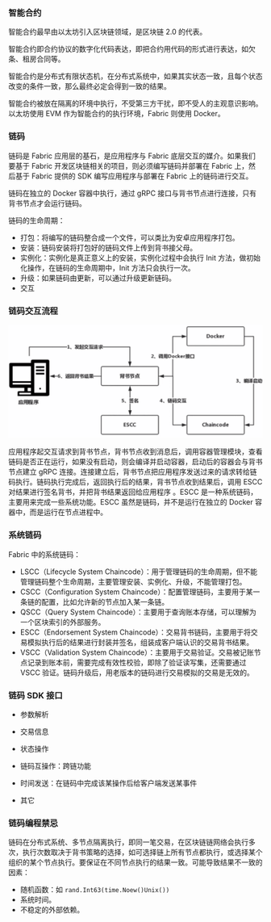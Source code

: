 ### 智能合约

智能合约最早由以太坊引入区块链领域，是区块链 2.0 的代表。

智能合约即合约协议的数字化代码表达，即把合约用代码的形式进行表达，如欠条、租房合同等。

智能合约是分布式有限状态机，在分布式系统中，如果其实状态一致，且每个状态改变的条件一致，那么最终必定会得到一致的结果。

智能合约被放在隔离的环境中执行，不受第三方干扰，即不受人的主观意识影响。以太坊使用 EVM 作为智能合约的执行环境，Fabric 则使用 Docker。

### 链码

链码是 Fabric 应用层的基石，是应用程序与 Fabric 底层交互的媒介。如果我们要基于 Fabric 开发区块链相关的项目，则必须编写链码并部署在 Fabric 上，然后基于 Fabric 提供的 SDK 编写应用程序与部署在 Fabric 上的链码进行交互。

链码在独立的 Docker 容器中执行，通过 gRPC 接口与背书节点进行连接，只有背书节点才会运行链码。

链码的生命周期：

* 打包：将编写的链码整合成一个文件，可以类比为安卓应用程序打包。
* 安装：链码安装将打包好的链码文件上传到背书接父母。
* 实例化：实例化是真正意义上的安装，实例化过程中会执行 Init 方法，做初始化操作，在链码的生命周期中，Init 方法只会执行一次。
* 升级：如果链码由更新，可以通过升级更新链码。
* 交互

### 链码交互流程

![链码交互流程](img/链码交互流程.png)

应用程序起交互请求到背书节点，背书节点收到消息后，调用容器管理模块，查看链码是否正在运行，如果没有启动，则会编译并启动容器，启动后的容器会与背书节点建立 gRPC 连接。连接建立后，背书节点把应用程序发送过来的请求转给链码执行。链码执行完成后，返回执行后的结果，背书节点收到结果后，调用 ESCC 对结果进行签名背书，并把背书结果返回给应用程序 。ESCC 是一种系统链码，主要用来完成一些系统功能。ESCC 虽然是链码，并不是运行在独立的 Docker 容器中，而是运行在节点进程中。

### 系统链码

Fabric 中的系统链码：

* LSCC（Lifecycle System Chaincode）：用于管理链码的生命周期，但不能管理链码整个生命周期，主要管理安装、实例化、升级，不能管理打包。
* CSCC（Configuration System Chaincode）：配置管理链码，主要用于某一条链的配置，比如允许新的节点加入某一条链。
* QSCC（Query System Chaincode）：主要用于查询账本存储，可以理解为一个区块索引的外部服务。
* ESCC（Endorsement System Chaincode）：交易背书链码，主要用于将交易模拟执行后的结果进行封装并签名，组装成客户端认识的交易背书结果。
* VSCC（Validation System Chaincode）：主要用于交易验证。交易被记账节点记录到账本前，需要完成有效性校验，即除了验证读写集，还需要通过 VSCC 验证。链码升级后，用老版本的链码进行交易模拟的交易是无效的。

### 链码 SDK 接口

* 参数解析
* 交易信息
* 状态操作
* 链码互操作：跨链功能
* 时间发送：在链码中完成该某操作后给客户端发送某事件

* 其它

### 链码编程禁忌

链码在分布式系统、多节点隔离执行，即同一笔交易，在区块链链网络会执行多次，执行次数取决于背书策略的选择，如可选择链上所有节点都执行，或选择某个组织的某个节点执行。要保证在不同节点执行的结果一致。可能导致结果不一致的因素：

* 随机函数：如 `rand.Int63(time.Noew()Unix())`
* 系统时间。
* 不稳定的外部依赖。